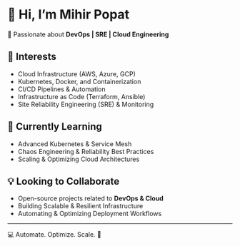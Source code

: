 # 👋 Hi, I’m Mihir Popat  
🚀 Passionate about **DevOps | SRE | Cloud Engineering**  

## 👀 Interests  
- Cloud Infrastructure (AWS, Azure, GCP)  
- Kubernetes, Docker, and Containerization  
- CI/CD Pipelines & Automation  
- Infrastructure as Code (Terraform, Ansible)  
- Site Reliability Engineering (SRE) & Monitoring  

## 🌱 Currently Learning  
- Advanced Kubernetes & Service Mesh  
- Chaos Engineering & Reliability Best Practices  
- Scaling & Optimizing Cloud Architectures  

## 💡 Looking to Collaborate  
- Open-source projects related to **DevOps & Cloud**  
- Building Scalable & Resilient Infrastructure  
- Automating & Optimizing Deployment Workflows

---

💻 Automate. Optimize. Scale. 🚀  
